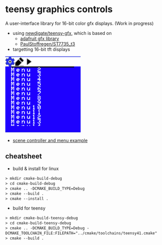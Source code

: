 # teensy graphics controls 

A user-interface library for 16-bit color gfx displays. (Work in progress)

* using [newdigate/teensy-gfx](https://github.com/newdigate/teensy-gfx), which is based on
  * [adafruit gfx library](https://learn.adafruit.com/adafruit-gfx-graphics-library/overview) 
  * [PaulStoffregen/ST7735_t3](https://github.com/PaulStoffregen/ST7735_t3)
* targetting 16-bit tft displays 

![scene menus](docs/scene_menus.gif)
* [scene controller and menu example](examples/scene_controller/scene_menus.cpp)

## cheatsheet
* build & install for linux
``` shell
> mkdir cmake-build-debug
> cd cmake-build-debug
> cmake .. -DCMAKE_BUILD_TYPE=Debug
> cmake --build .
> cmake --install .
```

* build for teensy
```shell
> mkdir cmake-build-teensy-debug
> cd cmake-build-teensy-debug
> cmake .. -DCMAKE_BUILD_TYPE=Debug -DCMAKE_TOOLCHAIN_FILE:FILEPATH="../cmake/toolchains/teensy41.cmake"
> cmake --build .
```
